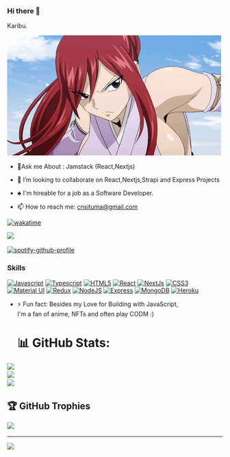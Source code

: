 ### Hi there 👋
Karibu. 

![claragithub](https://github.com/CSituma/CSituma/blob/main/tumblr_nt02rdAnUC1uu7byeo1_500.gif)




- 🌱Ask me About : Jamstack (React,Nextjs)

- 👯 I’m looking to collaborate on React,Nextjs,Strapi and Express Projects

- ♣️ I'm hireable for a job as a Software Developer.

- 📫 How to reach me: cnsituma@gmail.com


[![wakatime](https://wakatime.com/badge/user/c555d6ae-b42a-4d0a-b509-3c407478399d.svg)](https://wakatime.com/@c555d6ae-b42a-4d0a-b509-3c407478399d)

<a href="https://twitter.com/khiilara" target="_blank" rel="noreferrer"><img
src="https://img.shields.io/twitter/follow/khiilara?logo=twitter&style=for-the-badge&color=0891b2&labelColor=1c1917"
/></a>

[![spotify-github-profile](https://spotify-github-profile.vercel.app/api/view?uid=uguxtuxd3xdhkfm23m2ivh7ot&cover_image=true&theme=default&show_offline=false&bar_color=53b14f&bar_color_cover=false)](https://github.com/kittinan/spotify-github-profile)

### Skills

<p align="left">
<a href="https://developer.mozilla.org/en-US/docs/Web/JavaScript" target="_blank" rel="noreferrer"><img src="https://raw.githubusercontent.com/danielcranney/readme-generator/main/public/icons/skills/javascript-colored.svg" width="36" height="36" alt="Javascript" /></a>
<a href="https://www.typescriptlang.org/" target="_blank" rel="noreferrer"><img src="https://raw.githubusercontent.com/danielcranney/readme-generator/main/public/icons/skills/typescript-colored.svg" width="36" height="36" alt="Typescript" /></a>
<a href="https://developer.mozilla.org/en-US/docs/Glossary/HTML5" target="_blank" rel="noreferrer"><img src="https://raw.githubusercontent.com/danielcranney/readme-generator/main/public/icons/skills/html5-colored.svg" width="36" height="36" alt="HTML5" /></a>
<a href="https://reactjs.org/" target="_blank" rel="noreferrer"><img src="https://raw.githubusercontent.com/danielcranney/readme-generator/main/public/icons/skills/react-colored.svg" width="36" height="36" alt="React" /></a>
<a href="https://nextjs.org/docs" target="_blank" rel="noreferrer"><img src="https://raw.githubusercontent.com/danielcranney/readme-generator/main/public/icons/skills/nextjs-colored.svg" width="36" height="36" alt="NextJs" /></a>
<a href="https://www.w3.org/TR/CSS/#css" target="_blank" rel="noreferrer"><img src="https://raw.githubusercontent.com/danielcranney/readme-generator/main/public/icons/skills/css3-colored.svg" width="36" height="36" alt="CSS3" /></a>
<a href="https://mui.com/" target="_blank" rel="noreferrer"><img src="https://raw.githubusercontent.com/danielcranney/readme-generator/main/public/icons/skills/materialui-colored.svg" width="36" height="36" alt="Material UI" /></a>
<a href="https://redux.js.org/" target="_blank" rel="noreferrer"><img src="https://raw.githubusercontent.com/danielcranney/readme-generator/main/public/icons/skills/redux-colored.svg" width="36" height="36" alt="Redux" /></a>
<a href="https://nodejs.org/en/" target="_blank" rel="noreferrer"><img src="https://raw.githubusercontent.com/danielcranney/readme-generator/main/public/icons/skills/nodejs-colored.svg" width="36" height="36" alt="NodeJS" /></a>
<a href="https://expressjs.com/" target="_blank" rel="noreferrer"><img src="https://raw.githubusercontent.com/danielcranney/readme-generator/main/public/icons/skills/express-colored.svg" width="36" height="36" alt="Express" /></a>
<a href="https://www.mongodb.com/" target="_blank" rel="noreferrer"><img src="https://raw.githubusercontent.com/danielcranney/readme-generator/main/public/icons/skills/mongodb-colored.svg" width="36" height="36" alt="MongoDB" /></a>
<a href="https://www.heroku.com/" target="_blank" rel="noreferrer"><img src="https://raw.githubusercontent.com/danielcranney/readme-generator/main/public/icons/skills/heroku-colored.svg" width="36" height="36" alt="Heroku" /></a>

</p>


- ⚡ Fun fact: Besides my Love for Building with JavaScript,<br>
     I'm a fan of anime, NFTs and often play CODM :)
    <br>
  
     # 📊 GitHub Stats:
![](https://github-readme-stats.vercel.app/api?username=CSituma&theme=radical&hide_border=false&include_all_commits=true&count_private=false)<br/>
![](https://github-readme-streak-stats.herokuapp.com/?user=CSituma&theme=radical&hide_border=false)<br/>
![](https://github-readme-stats.vercel.app/api/top-langs/?username=CSituma&theme=radical&hide_border=false&include_all_commits=true&count_private=false&layout=compact)

## 🏆 GitHub Trophies
![](https://github-profile-trophy.vercel.app/?username=CSituma&theme=radical&no-frame=false&no-bg=false&margin-w=4)

---
[![](https://visitcount.itsvg.in/api?id=CSituma&icon=0&color=0)](https://visitcount.itsvg.in)
